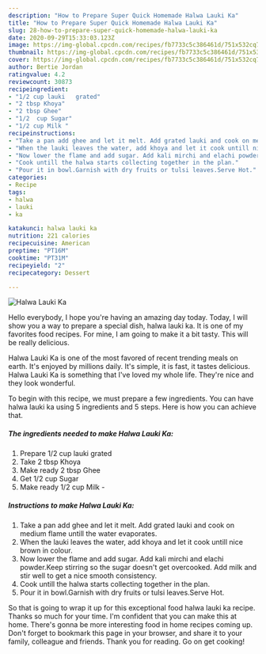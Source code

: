 ```yaml
---
description: "How to Prepare Super Quick Homemade Halwa Lauki Ka"
title: "How to Prepare Super Quick Homemade Halwa Lauki Ka"
slug: 28-how-to-prepare-super-quick-homemade-halwa-lauki-ka
date: 2020-09-29T15:33:03.123Z
image: https://img-global.cpcdn.com/recipes/fb7733c5c386461d/751x532cq70/halwa-lauki-ka-recipe-main-photo.jpg
thumbnail: https://img-global.cpcdn.com/recipes/fb7733c5c386461d/751x532cq70/halwa-lauki-ka-recipe-main-photo.jpg
cover: https://img-global.cpcdn.com/recipes/fb7733c5c386461d/751x532cq70/halwa-lauki-ka-recipe-main-photo.jpg
author: Bertie Jordan
ratingvalue: 4.2
reviewcount: 30873
recipeingredient:
- "1/2 cup lauki   grated"
- "2 tbsp Khoya"
- "2 tbsp Ghee"
- "1/2  cup Sugar"
- "1/2 cup Milk "
recipeinstructions:
- "Take a pan add ghee and let it melt. Add grated lauki and cook on medium flame untill the water evaporates."
- "When the lauki leaves the water, add khoya and let it cook untill nice brown in colour."
- "Now lower the flame and add sugar. Add kali mirchi and elachi powder.Keep stirring so the sugar doesn&#39;t get overcooked. Add milk and stir well to get a nice smooth consistency."
- "Cook untill the halwa starts collecting together in the plan."
- "Pour it in bowl.Garnish with dry fruits or tulsi leaves.Serve Hot."
categories:
- Recipe
tags:
- halwa
- lauki
- ka

katakunci: halwa lauki ka 
nutrition: 221 calories
recipecuisine: American
preptime: "PT16M"
cooktime: "PT31M"
recipeyield: "2"
recipecategory: Dessert

---
```



![Halwa Lauki Ka](https://img-global.cpcdn.com/recipes/fb7733c5c386461d/751x532cq70/halwa-lauki-ka-recipe-main-photo.jpg)

Hello everybody, I hope you're having an amazing day today. Today, I will show you a way to prepare a special dish, halwa lauki ka. It is one of my favorites food recipes. For mine, I am going to make it a bit tasty. This will be really delicious.

Halwa Lauki Ka is one of the most favored of recent trending meals on earth. It's enjoyed by millions daily. It's simple, it is fast, it tastes delicious. Halwa Lauki Ka is something that I've loved my whole life. They're nice and they look wonderful.




To begin with this recipe, we must prepare a few ingredients. You can have halwa lauki ka using 5 ingredients and 5 steps. Here is how you can achieve that.

<!--inarticleads1-->

##### The ingredients needed to make Halwa Lauki Ka:

1. Prepare 1/2 cup lauki   grated
1. Take 2 tbsp Khoya
1. Make ready 2 tbsp Ghee
1. Get 1/2  cup Sugar
1. Make ready 1/2 cup Milk -




<!--inarticleads2-->

##### Instructions to make Halwa Lauki Ka:

1. Take a pan add ghee and let it melt. Add grated lauki and cook on medium flame untill the water evaporates.
1. When the lauki leaves the water, add khoya and let it cook untill nice brown in colour.
1. Now lower the flame and add sugar. Add kali mirchi and elachi powder.Keep stirring so the sugar doesn&#39;t get overcooked. Add milk and stir well to get a nice smooth consistency.
1. Cook untill the halwa starts collecting together in the plan.
1. Pour it in bowl.Garnish with dry fruits or tulsi leaves.Serve Hot.




So that is going to wrap it up for this exceptional food halwa lauki ka recipe. Thanks so much for your time. I'm confident that you can make this at home. There's gonna be more interesting food in home recipes coming up. Don't forget to bookmark this page in your browser, and share it to your family, colleague and friends. Thank you for reading. Go on get cooking!
